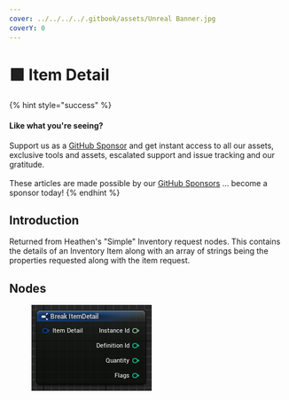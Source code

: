 ```yaml
---
cover: ../../../../.gitbook/assets/Unreal Banner.jpg
coverY: 0
---
```


# 🟩 Item Detail

{% hint style="success" %}
#### Like what you're seeing?

Support us as a [GitHub Sponsor](../../../../where-to-buy/become-a-sponsor.md) and get instant access to all our assets, exclusive tools and assets, escalated support and issue tracking and our gratitude.\
\
These articles are made possible by our [GitHub Sponsors](../../../../where-to-buy/become-a-sponsor.md) ... become a sponsor today!
{% endhint %}

## Introduction

Returned from Heathen's "Simple" Inventory request nodes. This contains the details of an Inventory Item along with an array of strings being the properties requested along with the item request.

## Nodes

<figure><img src="../../../../.gitbook/assets/image (41).png" alt=""><figcaption></figcaption></figure>
